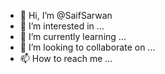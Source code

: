 - 👋 Hi, I’m @SaifSarwan
- 👀 I’m interested in ...
- 🌱 I’m currently learning ...
- 💞️ I’m looking to collaborate on ...
- 📫 How to reach me ...

<!---
SaifSarwan/SaifSarwan is a ✨ special ✨ repository because its `README.md` (this file) appears on your GitHub profile.
You can click the Preview link to take a look at your changes.
--->

